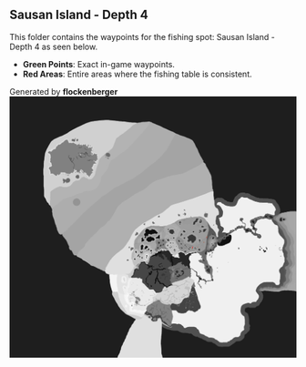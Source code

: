 ## Sausan Island - Depth 4
This folder contains the waypoints for the fishing spot: Sausan Island - Depth 4 as seen below.

- **Green Points**: Exact in-game waypoints.
- **Red Areas**: Entire areas where the fishing table is consistent.

Generated by **flockenberger**
![Sausan Island - Depth 4](./Preview.png?raw=true "Sausan Island - Depth 4")